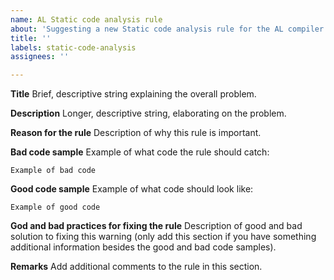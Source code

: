 ```yaml
---
name: AL Static code analysis rule
about: 'Suggesting a new Static code analysis rule for the AL compiler'
title: ''
labels: static-code-analysis
assignees: ''

---
```


<!--
Please follow this template in order for our to properly evlute the suggested rule.

Do not edit or remove the titles; e.g. "Descibe the bug".
-->

**Title**
Brief, descriptive string explaining the overall problem. 

**Description**
Longer, descriptive string, elaborating on the problem.

**Reason for the rule**
Description of why this rule is important.

**Bad code sample**
Example of what code the rule should catch:

``` Example of bad code ```

**Good code sample**
Example of what code should look like:

``` Example of good code ```

**God and bad practices for fixing the rule**
Description of good and bad solution to fixing this warning (only add this section if you have something additional information besides the good and bad code samples).

**Remarks**
​Add additional comments to the rule in this section.